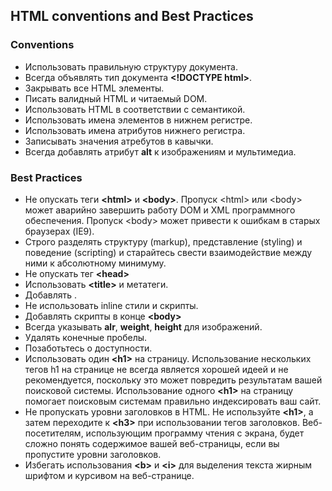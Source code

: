 HTML conventions and Best Practices
---
### Сonventions
- Использовать правильную структуру документа.
- Всегда объявлять тип документа **\<!DOCTYPE html>**.
- Закрывать все HTML элементы.
- Писать валидный HTML и читаемый DOM.
- Использовать HTML в соответствии с семантикой.
- Использовать имена элементов в нижнем регистре.
- Использовать имена атрибутов нижнего регистра.
- Записывать значения атребутов в кавычки.
- Всегда добавлять атрибут **alt** к изображениям и мультимедиа.

### Best Practices

- Не опускать теги **\<html>** и **\<body>**.
Пропуск \<html> или \<body> может аварийно завершить работу DOM и XML программного обеспечения.
Пропуск \<body> может привести к ошибкам в старых браузерах (IE9).
- Строго разделять структуру (markup), представление (styling) и поведение (scripting) и старайтесь свести взаимодействие между ними к абсолютному минимуму.
- Не опускать тег **\<head>**
- Использовать **\<title>** и метатеги.
- Добавлять <meta charset=”UTF-8”>.
- Не использовать inline стили и скрипты.
- Добавлять скрипты в конце **\<body>**
- Всегда указывать **alr**, **weight**, **height** для изображений.
- Удалять конечные пробелы.
- Позаботьтесь о доступности.
- Использовать один **\<h1>** на страницу. 
Использование нескольких тегов h1 на странице не всегда является хорошей идеей и не рекомендуется, поскольку это может повредить результатам вашей поисковой системы. Использование одного **\<h1>** на страницу помогает поисковым системам правильно индексировать ваш сайт.
- Не пропускать уровни заголовков в HTML.
Не используйте **\<h1>**, а затем переходите к **\<h3>** при использовании тегов заголовков. Веб-посетителям, использующим программу чтения с экрана, будет сложно понять содержимое вашей веб-страницы, если вы пропустите уровни заголовков.
- Избегать использования **\<b>** и **\<i>** для выделения текста жирным шрифтом и курсивом на веб-странице.
